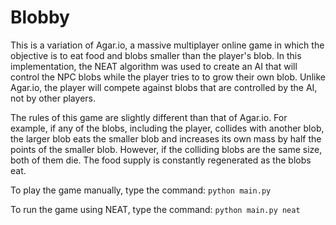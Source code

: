# Blobby
This is a variation of Agar.io, a massive multiplayer online game in which the objective is to eat food and blobs smaller than the player's blob. In this implementation, the NEAT algorithm was used to create an AI that will control the NPC blobs while the player tries to to grow their own blob. Unlike Agar.io, the player will compete against blobs that are controlled by the AI, not by other players.

The rules of this game are slightly different than that of Agar.io. For example, if any of the blobs, including the player, collides with another blob, the larger blob eats the smaller blob and increases its own mass by half the points of the smaller blob. However, if the colliding blobs are the same size, both of them die. The food supply is constantly regenerated as the blobs eat.

To play the game manually, type the command: `python main.py`

To run the game using NEAT, type the command: `python main.py neat`